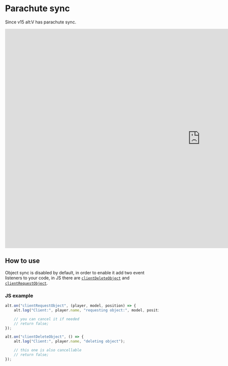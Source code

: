 # Parachute sync

Since v15 alt:V has parachute sync.

<iframe width="1280" height="720" src="https://www.youtube-nocookie.com/embed/Q2ltqCsZTPI" frameborder="0" allow="accelerometer; autoplay; encrypted-media; gyroscope; picture-in-picture" allowfullscreen></iframe>

## How to use

Object sync is disabled by default, in order to enable it add two event listeners to your code, in JS there are [`clientDeleteObject`](https://docs.altv.mp/js/api/alt-server.IServerEvent.html#_altmp_altv_types_alt_server_IServerEvent_clientDeleteObject) and [`clientRequestObject`](https://docs.altv.mp/js/api/alt-server.IServerEvent.html#_altmp_altv_types_alt_server_IServerEvent_clientRequestObject).

### JS example

```js
alt.on("clientRequestObject", (player, model, position) => {
    alt.log("Client:", player.name, "requesting object:", model, position);

    // you can cancel it if needed
    // return false;
});

alt.on("clientDeleteObject", () => {
    alt.log("Client:", player.name, "deleting object");

    // this one is also cancellable
    // return false;
});
```
